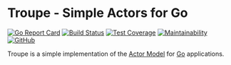 # Troupe - Simple Actors for Go

[![Go Report Card](https://goreportcard.com/badge/github.com/caravan/troupe)](https://goreportcard.com/report/github.com/caravan/troupe) [![Build Status](https://app.travis-ci.com/caravan/troupe.svg?branch=main)](https://app.travis-ci.com/caravan/troupe) [![Test Coverage](https://api.codeclimate.com/v1/badges/86d61fa68bd1272ec92e/test_coverage?cache=1)](https://codeclimate.com/github/caravan/troupe/test_coverage) [![Maintainability](https://api.codeclimate.com/v1/badges/86d61fa68bd1272ec92e/maintainability?cache=1)](https://codeclimate.com/github/caravan/troupe/maintainability) [![GitHub](https://img.shields.io/github/license/caravan/troupe?cache=1)](https://github.com/caravan/troupe/blob/main/LICENSE.md)

Troupe is a simple implementation of the [Actor Model](https://en.wikipedia.org/wiki/Actor_model) for [Go](https://golang.org/) applications.
